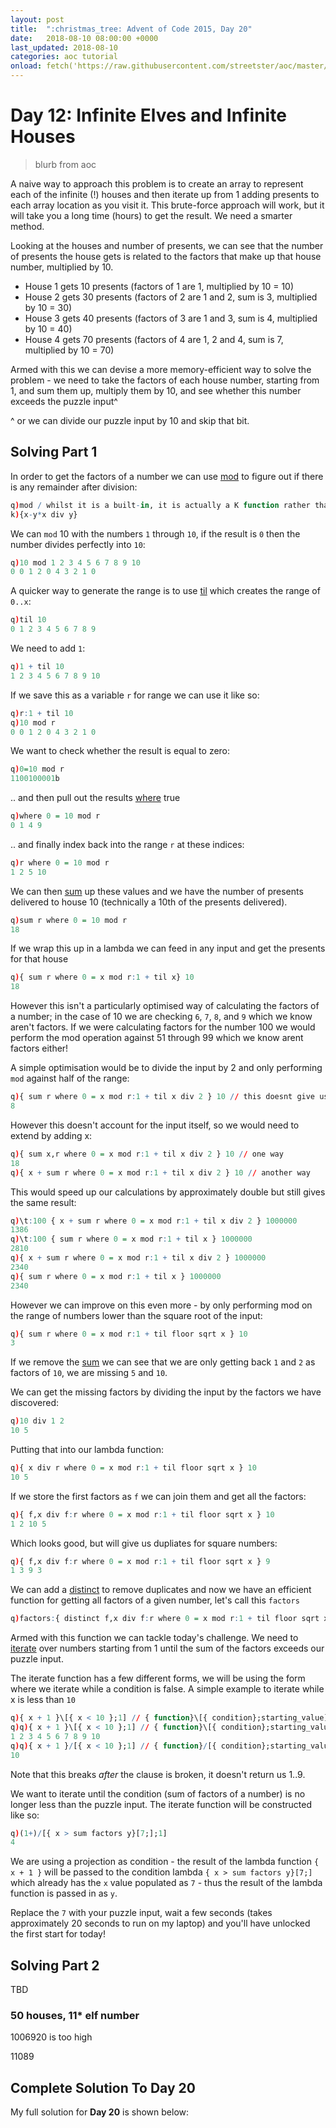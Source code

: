 ```yaml
---
layout: post
title:  ":christmas_tree: Advent of Code 2015, Day 20"
date:   2018-08-10 08:00:00 +0000
last_updated: 2018-08-10
categories: aoc tutorial
onload: fetch('https://raw.githubusercontent.com/streetster/aoc/master/2015/20.q', 'solution')
---
```


# Day 12: Infinite Elves and Infinite Houses

> blurb from aoc

A naive way to approach this problem is to create an array to represent each of the infinite (!) houses and then iterate up from 1 adding presents to each array location as you visit it. This brute-force approach will work, but it will take you a long time (hours) to get the result. We need a smarter method.

Looking at the houses and number of presents, we can see that the number of presents the house gets is related to the factors that make up that house number, multiplied by 10.

 - House 1 gets 10 presents (factors of 1 are 1, multiplied by 10 = 10)
 - House 2 gets 30 presents (factors of 2 are 1 and 2, sum is 3, multiplied by 10 = 30)
 - House 3 gets 40 presents (factors of 3 are 1 and 3, sum is 4, multiplied by 10 = 40)
 - House 4 gets 70 presents (factors of 4 are 1, 2 and 4, sum is 7, multiplied by 10 = 70)

Armed with this we can devise a more memory-efficient way to solve the problem - we need to take the factors of each house number, starting from 1, and sum them up, multiply them by 10, and see whether this number exceeds the puzzle input^

^ or we can divide our puzzle input by 10 and skip that bit.

## Solving Part 1

In order to get the factors of a number we can use [mod](https://code.kx.com/q/ref/mod/) to figure out if there is any remainder after division:

```q
q)mod / whilst it is a built-in, it is actually a K function rather than a C one
k){x-y*x div y}
```

We can `mod` 10 with the numbers `1` through `10`, if the result is `0` then the number divides perfectly into `10`:

```q
q)10 mod 1 2 3 4 5 6 7 8 9 10
0 0 1 2 0 4 3 2 1 0
```

A quicker way to generate the range is to use [til](https://code.kx.com/q/ref/til/) which creates the range of `0..x`:

```q
q)til 10
0 1 2 3 4 5 6 7 8 9
```

We need to add `1`:

```q
q)1 + til 10
1 2 3 4 5 6 7 8 9 10
```

If we save this as a variable `r` for range we can use it like so:

```q
q)r:1 + til 10
q)10 mod r
0 0 1 2 0 4 3 2 1 0
```

We want to check whether the result is equal to zero:

```q
q)0=10 mod r
1100100001b
```

.. and then pull out the results [where](https://code.kx.com/q/ref/where/) true

```q
q)where 0 = 10 mod r
0 1 4 9
```

.. and finally index back into the range `r` at these indices:

```q
q)r where 0 = 10 mod r
1 2 5 10
```

We can then [sum](https://code.kx.com/q/ref/sum/) up these values and we have the number of presents delivered to house 10 (technically a 10th of the presents delivered).

```q
q)sum r where 0 = 10 mod r
18
```

If we wrap this up in a lambda we can feed in any input and get the presents for that house

```q
q){ sum r where 0 = x mod r:1 + til x} 10
18
```

However this isn't a particularly optimised way of calculating the factors of a number; in the case of 10 we are checking `6`, `7`, `8`, and `9` which we know aren't factors. If we were calculating factors for the number 100 we would perform the mod operation against 51 through 99 which we know arent factors either!

A simple optimisation would be to divide the input by 2 and only performing `mod` against half of the range:

```q
q){ sum r where 0 = x mod r:1 + til x div 2 } 10 // this doesnt give us the answer we are after
8
```

However this doesn't account for the input itself, so we would need to extend by adding x:

```q
q){ sum x,r where 0 = x mod r:1 + til x div 2 } 10 // one way
18
q){ x + sum r where 0 = x mod r:1 + til x div 2 } 10 // another way
```

This would speed up our calculations by approximately double but still gives the same result:

```q
q)\t:100 { x + sum r where 0 = x mod r:1 + til x div 2 } 1000000
1386
q)\t:100 { sum r where 0 = x mod r:1 + til x } 1000000
2810
q){ x + sum r where 0 = x mod r:1 + til x div 2 } 1000000
2340
q){ sum r where 0 = x mod r:1 + til x } 1000000
2340
```

However we can improve on this even more - by only performing mod on the range of numbers lower than the square root of the input:

```q
q){ sum r where 0 = x mod r:1 + til floor sqrt x } 10
3
```

If we remove the [sum](https://code.kx.com/q/ref/sum/) we can see that we are only getting back `1` and `2` as factors of `10`, we are missing `5` and `10`.

We can get the missing factors by dividing the input by the factors we have discovered:

```q
q)10 div 1 2
10 5
```

Putting that into our lambda function:

```q
q){ x div r where 0 = x mod r:1 + til floor sqrt x } 10
10 5
```

If we store the first factors as `f` we can join them and get all the factors:

```q
q){ f,x div f:r where 0 = x mod r:1 + til floor sqrt x } 10
1 2 10 5
```

Which looks good, but will give us dupliates for square numbers:

```q
q){ f,x div f:r where 0 = x mod r:1 + til floor sqrt x } 9
1 3 9 3
```

We can add a [distinct](https://code.kx.com/q/ref/distinct/) to remove duplicates and now we have an efficient function for getting all factors of a given number, let's call this `factors`

```q
q)factors:{ distinct f,x div f:r where 0 = x mod r:1 + til floor sqrt x }
```

Armed with this function we can tackle today's challenge. We need to [iterate](https://code.kx.com/q/ref/over/) over numbers starting from 1 until the sum of the factors exceeds our puzzle input.

The iterate function has a few different forms, we will be using the form where we iterate while a condition is false. A simple example to iterate while x is less than `10`

```q
q){ x + 1 }\[{ x < 10 };1] // { function}\[{ condition};starting_value]
q)q){ x + 1 }\[{ x < 10 };1] // { function}\[{ condition};starting_value] - this is iterate in 'scan' mode
1 2 3 4 5 6 7 8 9 10
q)q){ x + 1 }/[{ x < 10 };1] // { function}/[{ condition};starting_value] - this is iterate in 'over' mode
10
```

Note that this breaks *after* the clause is broken, it doesn't return us 1..9.

We want to iterate until the condition (sum of factors of a number) is no longer less than the puzzle input. The iterate function will be constructed like so:

```q
q)(1+)/[{ x > sum factors y}[7;];1]
4
```

We are using a projection as condition - the result of the lambda function `{ x + 1 }` will be passed to the condition lambda `{ x > sum factors y}[7;]` which already has the `x` value populated as `7` - thus the result of the lambda function is passed in as `y`.

Replace the `7` with your puzzle input, wait a few seconds (takes approximately 20 seconds to run on my laptop) and you'll have unlocked the first start for today!


## Solving Part 2

TBD

### 50 houses, 11* elf number

1006920 is too high

11089

## Complete Solution To Day 20

My full solution for **Day 20** is shown below:

<pre class="q" id='solution'></pre>

